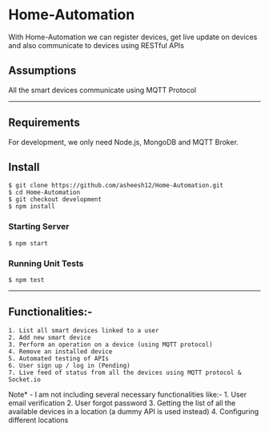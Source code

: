 # Home-Automation

With Home-Automation we can register devices, get live update on devices and also communicate to devices using RESTful APIs 

## Assumptions

All the smart devices communicate using MQTT Protocol


---
## Requirements

For development, we only need Node.js, MongoDB and MQTT Broker.


## Install

    $ git clone https://github.com/asheesh12/Home-Automation.git
    $ cd Home-Automation
    $ git checkout development
    $ npm install

### Starting Server
    $ npm start

### Running Unit Tests
    $ npm test

---   

## Functionalities:-
    1. List all smart devices linked to a user
    2. Add new smart device
    3. Perform an operation on a device (using MQTT protocol)
    4. Remove an installed device
    5. Automated testing of APIs
    6. User sign up / log in (Pending)
    7. Live feed of status from all the devices using MQTT protocol & Socket.io

Note* - I am not including several necessary functionalities like:-
    1. User email verification
    2. User forgot password
    3. Getting the list of all the available devices in a location (a dummy API is used instead)
    4. Configuring different locations